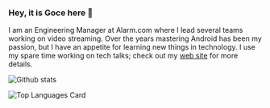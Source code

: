 ### Hey, it is Goce here 👋

I am an Engineering Manager at Alarm.com where I lead several teams working on video streaming. Over the years mastering Android has been my passion, but I have an appetite for learning new things in technology. I use my spare time working on tech talks; check out my [web site](https://ganastasovski.com/) for more details.

![Github stats](https://github-readme-stats.vercel.app/api?username=anastasovskigoce&theme=default&show_icons=true&count_private=true)

![Top Languages Card](https://github-readme-stats.vercel.app/api/top-langs/?username=anastasovskigoce)

<!--
**anastasovskigoce/anastasovskigoce** is a ✨ _special_ ✨ repository because its `README.md` (this file) appears on your GitHub profile.

Here are some ideas to get you started:

- 🔭 I’m currently working on ...
- 🌱 I’m currently learning ...
- 👯 I’m looking to collaborate on ...
- 🤔 I’m looking for help with ...
- 💬 Ask me about ...
- 📫 How to reach me: ...
- 😄 Pronouns: ...
- ⚡ Fun fact: ...
-->
